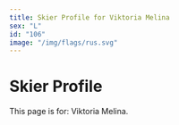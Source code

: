 ```yaml
---
title: Skier Profile for Viktoria Melina
sex: "L"
id: "106"
image: "/img/flags/rus.svg" 
---
```


# Skier Profile

This page is for: Viktoria Melina.
    